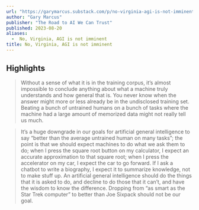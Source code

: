 ```yaml
---
url: "https://garymarcus.substack.com/p/no-virginia-agi-is-not-imminent"
author: "Gary Marcus"
publisher: "The Road to AI We Can Trust"
published: 2023-08-20
aliases:
  -  No, Virginia, AGI is not imminent
title: No, Virginia, AGI is not imminent
---
```


## Highlights
> Without a sense of what it is in the training corpus, it’s almost impossible to conclude anything about what a machine truly understands and how general that is. You never know when the answer might more or less already be in the undisclosed training set. Beating a bunch of untrained humans on a bunch of tasks where the machine had a large amount of memorized data might not really tell us much.

> It’s a huge downgrade in our goals for artificial general intelligence to say “better than the average untrained human on many tasks”; the point is that we should expect machines to do what we ask them to do; when I press the square root button on my calculator, I expect an accurate approximation to that square root; when I press the accelerator on my car, I expect the car to go forward. If I ask a chatbot to write a biography, I expect it to summarize knowledge, not to make stuff up. An artificial general intelligence should do the things that it is asked to do, and decline to do those that it can’t, and have the wisdom to know the difference. Dropping from “as smart as the Star Trek computer” to better than Joe Sixpack should not be our goal.

